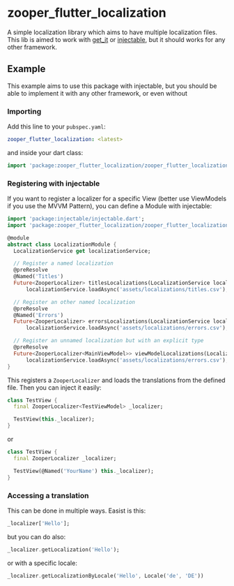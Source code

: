 # zooper_flutter_localization

A simple localization library which aims to have multiple localization files.
This lib is aimed to work with [get_it](https://pub.dev/packages/get_it) or [injectable](https://pub.dev/packages/injectable),
but it should works for any other framework.

## Example

This example aims to use this package with injectable, but you should be able to implement it with any other framework, or even without

### Importing

Add this line to your `pubspec.yaml`:

``` yaml
zooper_flutter_localization: <latest>
```

and inside your dart class:

``` dart 
import 'package:zooper_flutter_localization/zooper_flutter_localization.dart';
```

### Registering with injectable

If you want to register a localizer for a specific View (better use ViewModels if you use the MVVM Pattern),
you can define a Module with injectable:

``` dart
import 'package:injectable/injectable.dart';
import 'package:zooper_flutter_localization/zooper_flutter_localization.dart';

@module
abstract class LocalizationModule {
  LocalizationService get localizationService;

  // Register a named localization
  @preResolve
  @Named('Titles')
  Future<ZooperLocalizer> titlesLocalizations(LocalizationService localizationService) =>
      localizationService.loadAsync('assets/localizations/titles.csv');

  // Register an other named localization
  @preResolve
  @Named('Errors')
  Future<ZooperLocalizer> errorsLocalizations(LocalizationService localizationService) =>
      localizationService.loadAsync('assets/localizations/errors.csv');

  // Register an unnamed localization but with an explicit type
  @preResolve
  Future<ZooperLocalizer<MainViewModel>> viewModelLocalizations(LocalizationService localizationService) =>
      localizationService.loadAsync('assets/localizations/errors.csv');
}
```

This registers a `ZooperLocalizer` and loads the translations from the defined file.
Then you can inject it easily:

``` dart
class TestView {
  final ZooperLocalizer<TestViewModel> _localizer;

  TestView(this._localizer);
}
```

or

``` dart
class TestView {
  final ZooperLocalizer _localizer;

  TestView(@Named('YourName') this._localizer);
}
```

### Accessing a translation

This can be done in multiple ways. Easist is this:

``` dart
_localizer['Hello'];
```

but you can do also:

``` dart
_localizer.getLocalization('Hello');
```

or with a specific locale:

``` dart
_localizer.getLocalizationByLocale('Hello', Locale('de', 'DE'))
```